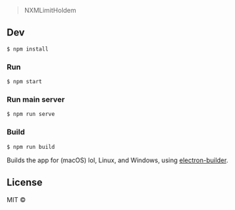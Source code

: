 
> NXMLimitHoldem


## Dev

```
$ npm install
```

### Run
```
$ npm start
```


### Run main server
```
$ npm run serve
```


### Build

```
$ npm run build
```

Builds the app for (macOS) lol, Linux, and Windows, using [electron-builder](https://github.com/electron-userland/electron-builder).


## License

MIT © 
